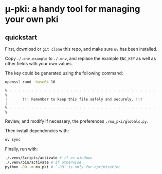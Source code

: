 # μ-pki: a handy tool for managing your own pki

## quickstart

First, download or `git clone` this repo, and make sure `uv` has been installed.

Copy `./.env.example` to `./.env`, and replace the example `ENC_KEY` as well as other fields with your own values.

The key could be generated using the following command:

```sh
openssl rand -base64 16
```

```text
% - - - - - - - - - - - - - - - - - - - - - - - - - - - - - - - - - - %
|       !!! Remember to keep this file safely and securely. !!!       |
% - - - - - - - - - - - - - - - - - - - - - - - - - - - - - - - - - - %
```

Review, and modify if necessary, the preferences `./mu_pki/globals.py`.

Then install dependencies with:

```sh
uv sync
```

Finally, run with:

```sh
./.venv/Scripts/activate # if on windows
./.venv/bin/activate # if otherwise
python -OO -m mu_pki # `-OO` is only for optimization
```
